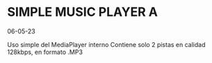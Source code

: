 # SIMPLE MUSIC PLAYER A

06-05-23

Uso simple del MediaPlayer interno
Contiene solo 2 pistas en calidad 128kbps, en formato .MP3